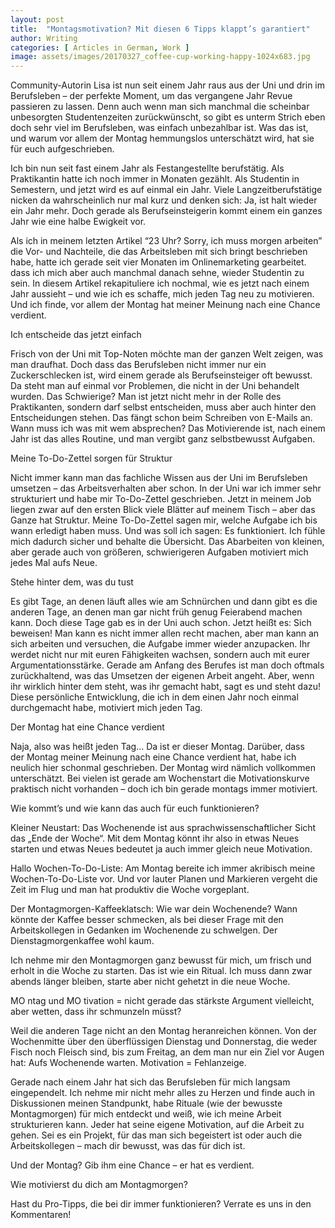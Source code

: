```yaml
---
layout: post
title:  "Montagsmotivation? Mit diesen 6 Tipps klappt’s garantiert"
author: Writing
categories: [ Articles in German, Work ]
image: assets/images/20170327_coffee-cup-working-happy-1024x683.jpg
---
```



Community-Autorin Lisa ist nun seit einem Jahr raus aus der Uni und drin im Berufsleben – der perfekte Moment, um das vergangene Jahr Revue passieren zu lassen. Denn auch wenn man sich manchmal die scheinbar unbesorgten Studentenzeiten zurückwünscht, so gibt es unterm Strich eben doch sehr viel im Berufsleben, was einfach unbezahlbar ist. Was das ist, und warum vor allem der Montag hemmungslos unterschätzt wird, hat sie für euch aufgeschrieben.

Ich bin nun seit fast einem Jahr als Festangestellte berufstätig. Als Praktikantin hatte ich noch immer in Monaten gezählt. Als Studentin in Semestern, und jetzt wird es auf einmal ein Jahr. Viele Langzeitberufstätige nicken da wahrscheinlich nur mal kurz und denken sich: Ja, ist halt wieder ein Jahr mehr. Doch gerade als Berufseinsteigerin kommt einem ein ganzes Jahr wie eine halbe Ewigkeit vor.

Als ich in meinem letzten Artikel “23 Uhr? Sorry, ich muss morgen arbeiten” die Vor- und Nachteile, die das Arbeitsleben mit sich bringt beschrieben habe, hatte ich gerade seit vier Monaten im Onlinemarketing gearbeitet. dass ich mich aber auch manchmal danach sehne, wieder Studentin zu sein. In diesem Artikel rekapituliere ich nochmal, wie es jetzt nach einem Jahr aussieht – und wie ich es schaffe, mich jeden Tag neu zu motivieren. Und ich finde, vor allem der Montag hat meiner Meinung nach eine Chance verdient.

Ich entscheide das jetzt einfach

Frisch von der Uni mit Top-Noten möchte man der ganzen Welt zeigen, was man draufhat. Doch dass das Berufsleben nicht immer nur ein Zuckerschlecken ist, wird einem gerade als Berufseinsteiger oft bewusst. Da steht man auf einmal vor Problemen, die nicht in der Uni behandelt wurden. Das Schwierige? Man ist jetzt nicht mehr in der Rolle des Praktikanten, sondern darf selbst entscheiden, muss aber auch hinter den Entscheidungen stehen. Das fängt schon beim Schreiben von E-Mails an. Wann muss ich was mit wem absprechen? Das Motivierende ist, nach einem Jahr ist das alles Routine, und man vergibt ganz selbstbewusst Aufgaben.

Meine To-Do-Zettel sorgen für Struktur

Nicht immer kann man das fachliche Wissen aus der Uni im Berufsleben umsetzen – das Arbeitsverhalten aber schon. In der Uni war ich immer sehr strukturiert und habe mir To-Do-Zettel geschrieben. Jetzt in meinem Job liegen zwar auf den ersten Blick viele Blätter auf meinem Tisch – aber das Ganze hat Struktur. Meine To-Do-Zettel sagen mir, welche Aufgabe ich bis wann erledigt haben muss. Und was soll ich sagen: Es funktioniert. Ich fühle mich dadurch sicher und behalte die Übersicht. Das Abarbeiten von kleinen, aber gerade auch von größeren, schwierigeren Aufgaben motiviert mich jedes Mal aufs Neue.

Stehe hinter dem, was du tust

Es gibt Tage, an denen läuft alles wie am Schnürchen und dann gibt es die anderen Tage, an denen man gar nicht früh genug Feierabend machen kann. Doch diese Tage gab es in der Uni auch schon. Jetzt heißt es: Sich beweisen! Man kann es nicht immer allen recht machen, aber man kann an sich arbeiten und versuchen, die Aufgabe immer wieder anzupacken. Ihr werdet nicht nur mit euren Fähigkeiten wachsen, sondern auch mit eurer Argumentationsstärke. Gerade am Anfang des Berufes ist man doch oftmals zurückhaltend, was das Umsetzen der eigenen Arbeit angeht. Aber, wenn ihr wirklich hinter dem steht, was ihr gemacht habt, sagt es und steht dazu! Diese persönliche Entwicklung, die ich in dem einen Jahr noch einmal durchgemacht habe, motiviert mich jeden Tag.

Der Montag hat eine Chance verdient

Naja, also was heißt jeden Tag… Da ist er dieser Montag. Darüber, dass der Montag meiner Meinung nach eine Chance verdient hat, habe ich neulich hier schonmal geschrieben. Der Montag wird nämlich vollkommen unterschätzt. Bei vielen ist gerade am Wochenstart die Motivationskurve praktisch nicht vorhanden – doch ich bin gerade montags immer motiviert.

Wie kommt’s und wie kann das auch für euch funktionieren?



Kleiner Neustart: Das Wochenende ist aus sprachwissenschaftlicher Sicht das „Ende der Woche“. Mit dem Montag könnt ihr also in etwas Neues starten und etwas Neues bedeutet ja auch immer gleich neue Motivation.

Hallo Wochen-To-Do-Liste: Am Montag bereite ich immer akribisch meine Wochen-To-Do-Liste vor. Und vor lauter Planen und Markieren vergeht die Zeit im Flug und man hat produktiv die Woche vorgeplant.

Der Montagmorgen-Kaffeeklatsch: Wie war dein Wochenende? Wann könnte der Kaffee besser schmecken, als bei dieser Frage mit den Arbeitskollegen in Gedanken im Wochenende zu schwelgen. Der Dienstagmorgenkaffee wohl kaum.

Ich nehme mir den Montagmorgen ganz bewusst für mich, um frisch und erholt in die Woche zu starten. Das ist wie ein Ritual. Ich muss dann zwar abends länger bleiben, starte aber nicht gehetzt in die neue Woche.

MO ntag und MO tivation = nicht gerade das stärkste Argument vielleicht, aber wetten, dass ihr schmunzeln müsst?

Weil die anderen Tage nicht an den Montag heranreichen können. Von der Wochenmitte über den überflüssigen Dienstag und Donnerstag, die weder Fisch noch Fleisch sind, bis zum Freitag, an dem man nur ein Ziel vor Augen hat: Aufs Wochenende warten. Motivation = Fehlanzeige.



Gerade nach einem Jahr hat sich das Berufsleben für mich langsam eingependelt. Ich nehme mir nicht mehr alles zu Herzen und finde auch in Diskussionen meinen Standpunkt, habe Rituale (wie der bewusste Montagmorgen) für mich entdeckt und weiß, wie ich meine Arbeit strukturieren kann. Jeder hat seine eigene Motivation, auf die Arbeit zu gehen. Sei es ein Projekt, für das man sich begeistert ist oder auch die Arbeitskollegen – mach dir bewusst, was das für dich ist.

Und der Montag? Gib ihm eine Chance – er hat es verdient.

Wie motivierst du dich am Montagmorgen?

Hast du Pro-Tipps, die bei dir immer funktionieren? Verrate es uns in den Kommentaren!

